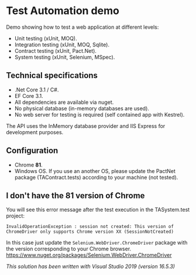 # Test Automation demo
Demo showing how to test a web application at different levels:
+ Unit testing (xUnit, MOQ).
+ Integration testing (xUnit, MOQ, Sqlite).
+ Contract testing (xUnit, Pact.Net).
+ System testing (xUnit, Selenium, MSpec).

## Technical specifications
+ .Net Core 3.1 / C#.
+ EF Core 3.1.
+ All dependencies are available via nuget.
+ No physical database (in-memory databases are used).
+ No web server for testing is required (self contained app with Kestrel).

The API uses the InMemory database provider and IIS Express for development purposes. 

## Configuration 
+ Chrome **81**.
+ Windows OS. If you use an another OS, please update the PactNet package (TAContract.tests) according to your machine (not tested).

## I don't have the 81 version of Chrome
You will see this error message after the test execution in the TASystem.test project:
```
InvalidOperationException : session not created: This version of ChromeDriver only supports Chrome version XX (SessionNotCreated)
```
In this case just update the ```Selenium.WebDriver.ChromeDriver``` package with the version corresponding to your Chrome browser.  
https://www.nuget.org/packages/Selenium.WebDriver.ChromeDriver



_This solution has been written with Visual Studio 2019 (version 16.5.3)_
